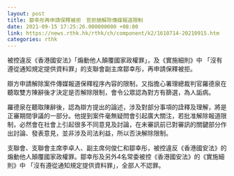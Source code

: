 ```yaml
---
layout: post
title: 鄒幸彤再申請保釋被拒　官拒絕解除傳媒報道限制
date: 2021-09-15 17:25:26.000000000 +08:00
link: https://news.rthk.hk/rthk/ch/component/k2/1610714-20210915.htm
categories: rthk
---
```


被控違反《香港國安法》「煽動他人顛覆國家政權罪」，及《實施細則》中 「沒有遵從通知規定提供資料罪」的支聯會副主席鄒幸彤，再申請保釋被拒。

辯方申請解除案件傳媒報道保釋程序內容的限制，又指擔心署理總裁判官羅德泉在聽取雙方陳辭後才決定是否解除限制，會令公眾認為對方有篩選，為人詬病。

羅德泉在聽取陳辭後，認為辯方提出的論述，涉及對部分事項的詮釋及理解，將是正審期間爭議的一部分。他提到案件毫無疑問會引起廣大關注，若批准解除報道限制，必然會在社會上引起很多不同意見及討論，在未審訊前已對審訊的關鍵部分作出討論、發表意見，並非涉及司法利益，所以否決解除限制。

支聯會、支聯會主席李卓人、副主席何俊仁和鄒幸彤，被控違反《香港國安法》的煽動他人顛覆國家政權罪。鄒幸彤及另外4名常委被控《香港國安法》的《實施細則》中 「沒有遵從通知規定提供資料罪」，全部人不認罪。
